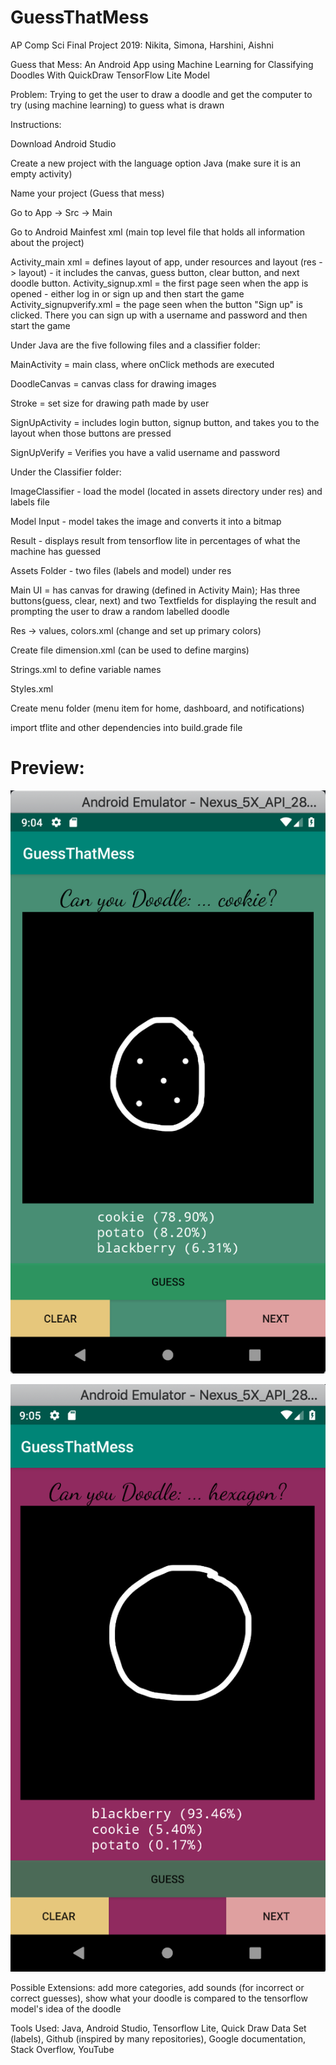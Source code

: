 # GuessThatMess
AP Comp Sci Final Project 2019: Nikita, Simona, Harshini, Aishni 

Guess that Mess: An Android App using Machine Learning for Classifying Doodles With QuickDraw TensorFlow Lite Model

Problem: Trying to get the user to draw a doodle and get the computer to try (using machine learning) to guess what is drawn

Instructions:

Download Android Studio 

Create a new project with the language option Java (make sure it is an empty activity)

Name your project (Guess that mess)

Go to App -> Src -> Main

Go to Android Mainfest xml (main top level file that holds all information about the project)

Activity_main xml = defines layout of app, under resources and layout (res -> layout) - it includes the canvas, guess button, clear button, and next doodle button.
Activity_signup.xml = the first page seen when the app is opened - either log in or sign up and then start the game
Activity_signupverify.xml = the page seen when the button "Sign up" is clicked. There you can sign up with a username and password and then start the game

Under Java are the five following files and a classifier folder:

MainActivity = main class, where onClick methods are executed 

DoodleCanvas = canvas class for drawing images

Stroke = set size for drawing path made by user

SignUpActivity = includes login button, signup button, and takes you to the layout when those buttons are pressed

SignUpVerify = Verifies you have a valid username and password

Under the Classifier folder:

ImageClassifier - load the model (located in assets directory under res) and labels file

Model Input - model takes the image and converts it into a bitmap 

Result -  displays result from tensorflow lite in percentages of what the machine has guessed

Assets Folder - two files (labels and model) under res

Main UI = has canvas for drawing (defined in Activity Main); Has three buttons(guess, clear, next) and two Textfields for displaying the result and prompting the user to draw a random labelled doodle


Res -> values, colors.xml (change and set up primary colors)

Create file dimension.xml (can be used to define margins) 

Strings.xml to define variable names

Styles.xml

Create menu folder (menu item for home, dashboard, and notifications)

import tflite and other dependencies into build.grade file

# Preview:

![Correct Guess](/Correct.png?raw=true "Correct Guess")

![Incorrect Guess](/Incorrect.png?raw=true "Incorrect Guess")




Possible Extensions: add more categories, add sounds (for incorrect or correct guesses), show what your doodle is compared to the tensorflow model's idea of the doodle

Tools Used: Java, Android Studio, Tensorflow Lite, Quick Draw Data Set (labels), Github (inspired by many repositories), Google documentation, Stack Overflow, YouTube

